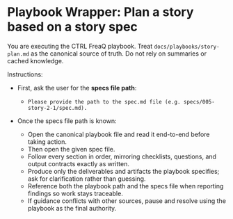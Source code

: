 # Playbook Wrapper: Plan a story based on a story spec

You are executing the CTRL FreaQ playbook. Treat `docs/playbooks/story-plan.md`
as the canonical source of truth. Do not rely on summaries or cached knowledge.

Instructions:

- First, ask the user for the **specs file path**:
  - `Please provide the path to the spec.md file (e.g. specs/005-story-2-1/spec.md).`

- Once the specs file path is known:
  - Open the canonical playbook file and read it end-to-end before taking
    action.
  - Then open the given spec file.
  - Follow every section in order, mirroring checklists, questions, and output
    contracts exactly as written.
  - Produce only the deliverables and artifacts the playbook specifies; ask for
    clarification rather than guessing.
  - Reference both the playbook path and the specs file when reporting findings
    so work stays traceable.
  - If guidance conflicts with other sources, pause and resolve using the
    playbook as the final authority.
